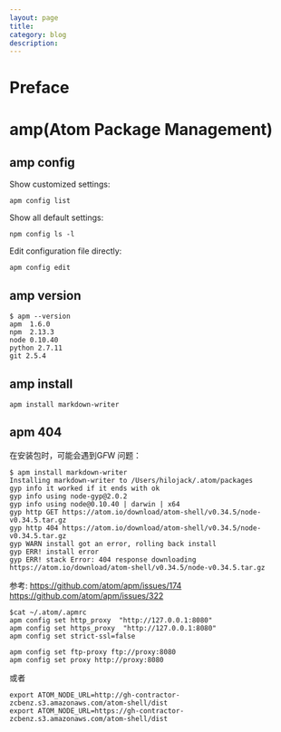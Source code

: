 ```yaml
---
layout: page
title:
category: blog
description:
---
```

# Preface

# amp(Atom Package Management)

## amp config
Show customized settings:

	apm config list

Show all default settings:

	npm config ls -l

Edit configuration file directly:

	apm config edit

## amp version

	$ apm --version
	apm  1.6.0
	npm  2.13.3
	node 0.10.40
	python 2.7.11
	git 2.5.4

## amp install

	apm install markdown-writer

## apm 404
在安装包时，可能会遇到G*F*W 问题：

	$ apm install markdown-writer
	Installing markdown-writer to /Users/hilojack/.atom/packages
	gyp info it worked if it ends with ok
	gyp info using node-gyp@2.0.2
	gyp info using node@0.10.40 | darwin | x64
	gyp http GET https://atom.io/download/atom-shell/v0.34.5/node-v0.34.5.tar.gz
	gyp http 404 https://atom.io/download/atom-shell/v0.34.5/node-v0.34.5.tar.gz
	gyp WARN install got an error, rolling back install
	gyp ERR! install error
	gyp ERR! stack Error: 404 response downloading https://atom.io/download/atom-shell/v0.34.5/node-v0.34.5.tar.gz

参考:
https://github.com/atom/apm/issues/174
https://github.com/atom/apm/issues/322

	$cat ~/.atom/.apmrc
	apm config set http_proxy  "http://127.0.0.1:8080"
	apm config set https_proxy  "http://127.0.0.1:8080"
	apm config set strict-ssl=false

	apm config set ftp-proxy ftp://proxy:8080
	apm config set proxy http://proxy:8080

或者

	export ATOM_NODE_URL=http://gh-contractor-zcbenz.s3.amazonaws.com/atom-shell/dist
	export ATOM_NODE_URL=https://gh-contractor-zcbenz.s3.amazonaws.com/atom-shell/dist
	
